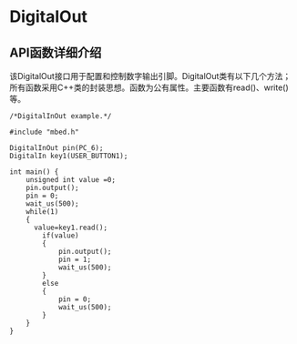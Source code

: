 # DigitalOut #
## API函数详细介绍 ##
该DigitalOut接口用于配置和控制数字输出引脚。DigitalOut类有以下几个方法；所有函数采用C++类的封装思想。函数为公有属性。主要函数有read()、write()等。
```{c}
/*DigitalInOut example.*/
 
#include "mbed.h"
 
DigitalInOut pin(PC_6);
DigitalIn key1(USER_BUTTON1);
 
int main() {
    unsigned int value =0;
    pin.output();
    pin = 0;    
    wait_us(500);
    while(1)
    {
      value=key1.read();
        if(value)
        {
            pin.output();
            pin = 1;
            wait_us(500);
        }
        else
        {
            pin = 0;
            wait_us(500);
        }
    }
}

```
